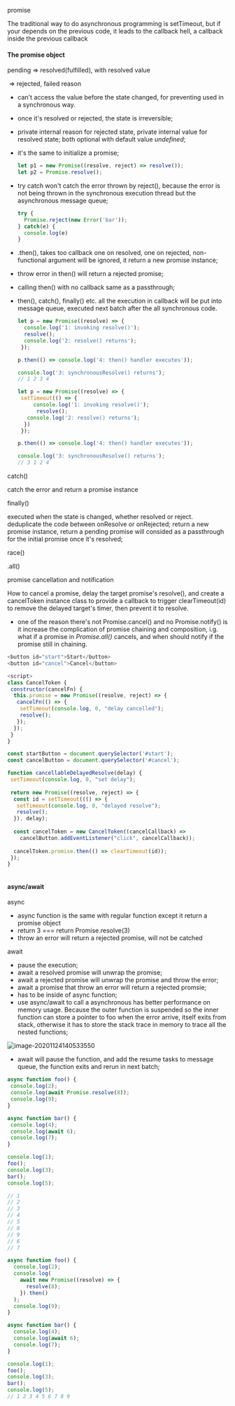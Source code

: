 promise

The traditional way to do asynchronous programming is setTimeout, but if your depends on the previous code, it leads to the callback hell, a callback inside the previous callback

#### The promise object

pending => resolved(fulfilled), with resolved value

​				=> rejected, failed reason

- can't access the value before the state changed, for preventing used in a synchronous way.

-  once it's resolved or rejected, the state is irreversible;

- private internal reason for rejected state, private internal value for resolved state; both optional with default value *undefined*;

- it's the same to initialize a promise;

  ```javascript
  let p1 = new Promise((resolve, reject) => resolve());
  let p2 = Promise.resolve();
  ```

- try catch won't catch the error thrown by reject(), because the error is not being thrown in the synchronous execution thread but the asynchronous message queue;

  ```javascript
  try {
    Promise.reject(new Error('bar'));
  } catch(e) {
    console.log(e)
  }
  ```

- .then(), takes too callback one on resolved, one on rejected, non-functional argument will be ignored, it return a new promise instance;

- throw error in then() will return a rejected promise;

- calling then() with no callback same as a passthrough;

- then(), catch(), finally() etc. all the execution in callback will be put into message queue, executed next batch after the all synchronous code.

  ```javascript
  let p = new Promise((resolve) => {
    console.log('1: invoking resolve()');
    resolve();
    console.log('2: resolve() returns');
   });
  
  p.then(() => console.log('4: then() handler executes'));
  
  console.log('3: synchronousResolve() returns');
  // 1 2 3 4
  ```

  ```javascript
  let p = new Promise((resolve) => {
   setTimeout(() => {
       console.log('1: invoking resolve()');
    	resolve();
   	 console.log('2: resolve() returns');
    })
   });
  
  p.then(() => console.log('4: then() handler executes'));
  
  console.log('3: synchronousResolve() returns');
  // 3 1 2 4
  ```

  

catch()

catch the error and return a promise instance

finally()

executed when the state is changed, whether resolved or reject. deduplicate the code between onResolve or onRejected;  return a new promise instance, return a pending promise will consided as a passthrough for the initial promise once it's resolved;

race()

.all()

promise cancellation and notification

How to cancel a promise, delay the target promise's resolve(), and create a cancelToken instance class to provide a callback to trigger clearTimeout(id) to remove the delayed target's timer, then prevent it to resolve.

- one of the reason there's not Promise.cancel() and no Promise.notify() is it increase the complication of promise chaining and composition, i.g. what if a promise in *Promise.all()* cancels, and when should notify if the promise still in chaining.

```javascript
<button id="start">Start</button>
<button id="cancel">Cancel</button>

<script>
class CancelToken {
 constructor(cancelFn) {
  this.promise = new Promise((resolve, reject) => {
   cancelFn(() => {
    setTimeout(console.log, 0, "delay cancelled");
    resolve();
   });
  });
 }
}

const startButton = document.querySelector('#start');
const cancelButton = document.querySelector('#cancel');

function cancellableDelayedResolve(delay) {
 setTimeout(console.log, 0, "set delay");
 
 return new Promise((resolve, reject) => {
  const id = setTimeout((() => {
   setTimeout(console.log, 0, "delayed resolve");
   resolve();
  }), delay);
  
  const cancelToken = new CancelToken((cancelCallback) => 
    cancelButton.addEventListener("click", cancelCallback));
  
  cancelToken.promise.then(() => clearTimeout(id));
 });
}
    
```





#### async/await

async

- async function is the same with regular function except it return a promise object
- return 3 === return Promise.resolve(3) 
- throw an error will return a rejected promise, will not be catched

await

- pause the execution;
- await a resolved promise will unwrap the promise;
- await a rejected promise will unwrap the promise and throw the error;
- await a promise that throw an error will return a rejected promsie;
- has to be inside of async function;
- use async/await to call a asynchronous has better performance on memory usage. Because the outer function is suspended so the inner function can store a pointer to foo when the error arrive, itself exits from stack, otherwise it has to store the stack trace in memory to trace all the nested functions;

![image-20201124140533550](C:\Users\dell\AppData\Roaming\Typora\typora-user-images\image-20201124140533550.png)

- await will pause the function, and add the resume tasks to message queue, the function exits and rerun in next batch;

```javascript
async function foo() {
 console.log(2);
 console.log(await Promise.resolve(8));
 console.log(9);
}

async function bar() {
 console.log(4);
 console.log(await 6);
 console.log(7);
}

console.log(1);
foo();
console.log(3);
bar();
console.log(5);

// 1
// 2
// 3
// 4
// 5
// 8
// 9
// 6
// 7 
```

```javascript
async function foo() {
  console.log(2);
  console.log(
    await new Promise((resolve) => {
      resolve(8);
    }).then()
  );
  console.log(9);
}

async function bar() {
  console.log(4);
  console.log(await 6);
  console.log(7);
}

console.log(1);
foo();
console.log(3);
bar();
console.log(5);
// 1 2 3 4 5 6 7 8 9
```

